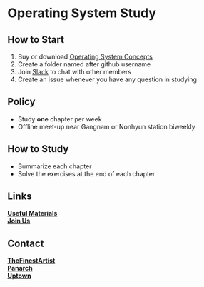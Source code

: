 # Operating System Study

## How to Start
1. Buy or download [Operating System Concepts](https://www.google.co.kr/webhp?sourceid=chrome-instant&ion=1&espv=2&ie=UTF-8#newwindow=1&q=operating+system+concepts+9th+edition)
2. Create a folder named after github username
3. Join [Slack](https://os-study.slack.com) to chat with other members
4. Create an issue whenever you have any question in studying


## Policy
* Study **one** chapter per week
* Offline meet-up near Gangnam or Nonhyun station biweekly


## How to Study
* Summarize each chapter
* Solve the exercises at the end of each chapter


## Links
**[Useful Materials](https://github.com/TheFinestArtist/OS-Study/blob/master/USEFULMATERIALS.md)**  
**[Join Us](https://github.com/TheFinestArtist/OS-Study/blob/master/JOINUS.md)**


## Contact
**[TheFinestArtist](contact@thefinestartist.com)**  
**[Panarch](taehoon.moon@outlook.com)**  
**[Uptown](taehoon.moon@outlook.com)**
